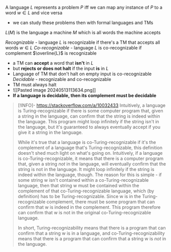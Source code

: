 A language $L$ represents a problem $P$ iff we can map any instance of $P$ to a word $w \in L$ and vice versa
- we can study these problems then with formal languages and TMs

$L(M)$ is the language a machine $M$ which is all words the machine accepts

*Recognizable* - language $L$ is recognizable if there's a TM that accepts all words $w \in L$
*Co-recognizable* - language $L$ is co-recognizable if complement $\overline{L}$ is recognizable
- a TM can **accept** a word that **isn't** in $L$
- but **rejects or does not halt** if the input **is** in $L$
- Language of TM that don't halt on empty input is co-recognizable
*Decidable* - recognizable and co-recognizable
- TM must always halt
- ![[Pasted image 20240513113634.png]]
- **If a language is decidable, then its complement must be decidable**

> [!INFO]- https://stackoverflow.com/a/10032433
> Intuitively, a language is Turing-recognizable if there is some computer program that, given a string in the language, can confirm that the string is indeed within the language. This program might loop infinitely if the string isn't in the language, but it's guaranteed to always eventually accept if you give it a string in the language.
> 
> While it's true that a language is co-Turing-recognizable if it's the complement of a language that's Turing-recognizable, this definition doesn't shed much light on what's going on. Intuitively, if a language is co-Turing-recognizable, it means that there is a computer program that, given a string _not_ in the language, will eventually confirm that the string is not in the language. It might loop infinitely if the string is indeed within the language, though. The reason for this is simple - if some string w isn't contained within a co-Turing-recognizable language, then that string w must be contained within the complement of that co-Turing-recognizable language, which (by definition) has to be Turing-recognizable. Since w is in the Turing-recognizable complement, there must be some program that can confirm that w is indeed in the complement. This program therefore can confirm that w is not in the original co-Turing-recognizable language.
> 
> In short, Turing-recognizability means that there is a program that can confirm that a string w is in a language, and co-Turing-recognizability means that there is a program that can confirm that a string w is _not_ in the language.

